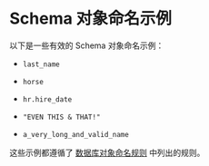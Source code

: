 Schema 对象命名示例 
==================================



以下是一些有效的 Schema 对象命名示例：

* `last_name`

* `horse`

* `hr.hire_date`

* `"EVEN THIS & THAT!"`

* `a_very_long_and_valid_name`




这些示例都遵循了 [数据库对象命名规则](../../../11.sql-reference-oracle-mode/3.basic-elements-1/8.database-naming-convention/2.database-object-naming-rules.md) 中列出的规则。
